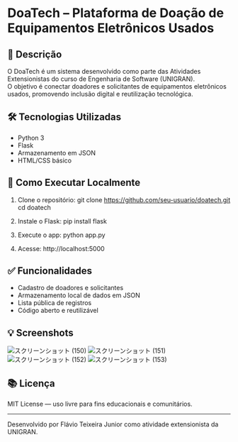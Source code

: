 # DoaTech – Plataforma de Doação de Equipamentos Eletrônicos Usados

## 🎯 Descrição
O DoaTech é um sistema desenvolvido como parte das Atividades Extensionistas do curso de Engenharia de Software (UNIGRAN).  
O objetivo é conectar doadores e solicitantes de equipamentos eletrônicos usados, promovendo inclusão digital e reutilização tecnológica.

## 🛠 Tecnologias Utilizadas
- Python 3
- Flask
- Armazenamento em JSON
- HTML/CSS básico

## 🚀 Como Executar Localmente

1. Clone o repositório:
git clone https://github.com/seu-usuario/doatech.git
cd doatech

2. Instale o Flask:
pip install flask

3. Execute o app:
python app.py

4. Acesse:
http://localhost:5000


## ✅ Funcionalidades
- Cadastro de doadores e solicitantes
- Armazenamento local de dados em JSON
- Lista pública de registros
- Código aberto e reutilizável

## 💡 Screenshots
![スクリーンショット (150)](https://github.com/user-attachments/assets/16f6ef8b-7bf4-41d5-8360-f43c64d6276e)
![スクリーンショット (151)](https://github.com/user-attachments/assets/8187dae0-5a40-4a5a-8305-0fdd244e8b2b)
![スクリーンショット (152)](https://github.com/user-attachments/assets/cb7818d0-1411-421f-9c50-f888cb68af5a)
![スクリーンショット (153)](https://github.com/user-attachments/assets/380f91dd-3d76-482b-96db-7029da4b00b2)


## 📚 Licença
MIT License — uso livre para fins educacionais e comunitários.

---

Desenvolvido por Flávio Teixeira Junior como atividade extensionista da UNIGRAN.

